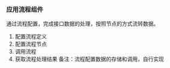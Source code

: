 ### 应用流程组件
通过流程配置，完成接口数据的处理，按照节点的方式流转数据。
1. 配置流程定义
2. 配置流程节点
3. 调用流程
4. 获取流程处理结果
备注：流程配置数据的存储和调用，自行实现